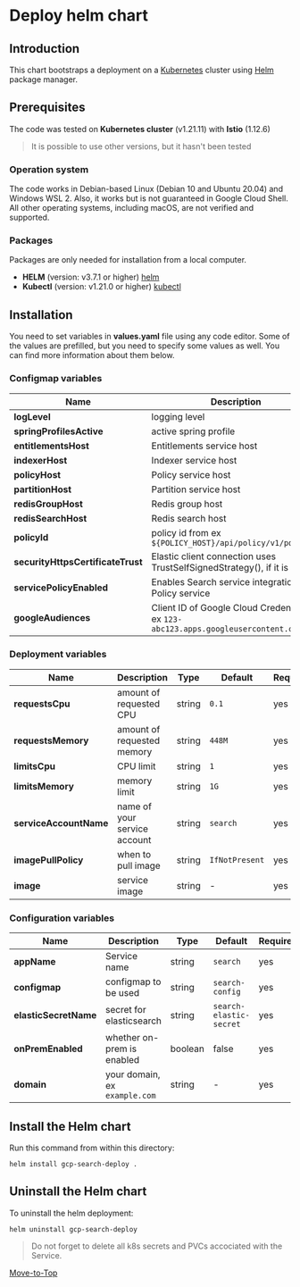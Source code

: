 <!--- Deploy -->

# Deploy helm chart

## Introduction

This chart bootstraps a deployment on a [Kubernetes](https://kubernetes.io) cluster using [Helm](https://helm.sh) package manager.

## Prerequisites

The code was tested on **Kubernetes cluster** (v1.21.11) with **Istio** (1.12.6)
> It is possible to use other versions, but it hasn't been tested

### Operation system

The code works in Debian-based Linux (Debian 10 and Ubuntu 20.04) and Windows WSL 2. Also, it works but is not guaranteed in Google Cloud Shell. All other operating systems, including macOS, are not verified and supported.

### Packages

Packages are only needed for installation from a local computer.

- **HELM** (version: v3.7.1 or higher) [helm](https://helm.sh/docs/intro/install/)
- **Kubectl** (version: v1.21.0 or higher) [kubectl](https://kubernetes.io/docs/tasks/tools/#kubectl)

## Installation

You need to set variables in **values.yaml** file using any code editor. Some of the values are prefilled, but you need to specify some values as well. You can find more information about them below.

### Configmap variables

| Name | Description | Type | Default | Required |
|------|-------------|------|---------|----------|
**logLevel** | logging level | string | `ERROR` | yes
**springProfilesActive** | active spring profile | string | `gcp` | yes
**entitlementsHost** | Entitlements service host | string | `http://entitlements` | yes
**indexerHost** | Indexer service host | string | `http://indexer` | yes
**policyHost** | Policy service host | string | `http://policy` | yes
**partitionHost** | Partition service host | string | `http://partition` | yes
**redisGroupHost** | Redis group host | string | `redis-group-master` | yes
**redisSearchHost** | Redis search host | string | `redis-search-master` | yes
**policyId** | policy id from ex `${POLICY_HOST}/api/policy/v1/policies` | string | `search` | yes
**securityHttpsCertificateTrust** | Elastic client connection uses TrustSelfSignedStrategy(), if it is `true` | bool | `true` | yes
**servicePolicyEnabled** | Enables Search service integration with Policy service | bool | `false` | yes
**googleAudiences** | Client ID of Google Cloud Credentials, ex `123-abc123.apps.googleusercontent.com` | string | - | yes

### Deployment variables

| Name | Description | Type | Default | Required |
|------|-------------|------|---------|----------|
**requestsCpu** | amount of requested CPU | string | `0.1` | yes
**requestsMemory** | amount of requested memory| string | `448M` | yes
**limitsCpu** | CPU limit | string | `1` | yes
**limitsMemory** | memory limit | string | `1G` | yes
**serviceAccountName** | name of your service account | string | `search` | yes
**imagePullPolicy** | when to pull image | string | `IfNotPresent` | yes
**image** | service image | string | - | yes

### Configuration variables

| Name | Description | Type | Default | Required |
|------|-------------|------|---------|----------|
**appName** | Service name | string | `search` | yes
**configmap** | configmap to be used | string | `search-config` | yes
**elasticSecretName** | secret for elasticsearch | string | `search-elastic-secret` | yes
**onPremEnabled** | whether on-prem is enabled | boolean | false | yes
**domain** | your domain, ex `example.com` | string | - | yes

## Install the Helm chart

Run this command from within this directory:

```console
helm install gcp-search-deploy .
```

## Uninstall the Helm chart

To uninstall the helm deployment:

```console
helm uninstall gcp-search-deploy
```

> Do not forget to delete all k8s secrets and PVCs accociated with the Service.

[Move-to-Top](#deploy-helm-chart)
